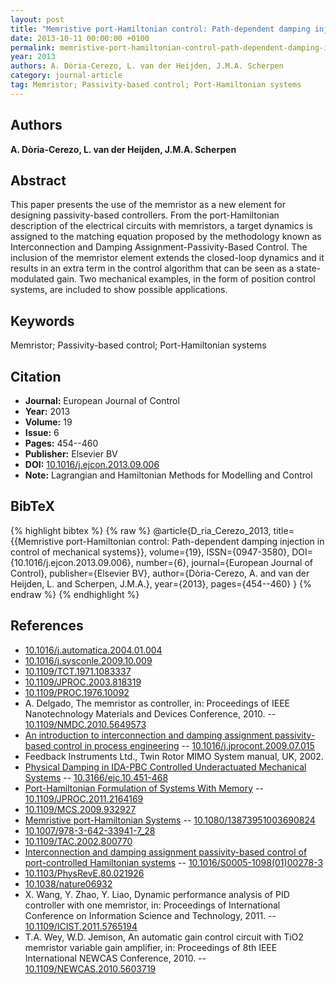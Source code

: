 ```yaml
---
layout: post
title: "Memristive port-Hamiltonian control: Path-dependent damping injection in control of mechanical systems"
date: 2013-10-11 00:00:00 +0100
permalink: memristive-port-hamiltonian-control-path-dependent-damping-injection-in-control-of-mechanical-systems
year: 2013
authors: A. Dòria-Cerezo, L. van der Heijden, J.M.A. Scherpen
category: journal-article
tag: Memristor; Passivity-based control; Port-Hamiltonian systems
---
```

 
## Authors
**A. Dòria-Cerezo, L. van der Heijden, J.M.A. Scherpen**
 
## Abstract
This paper presents the use of the memristor as a new element for designing passivity-based controllers. From the port-Hamiltonian description of the electrical circuits with memristors, a target dynamics is assigned to the matching equation proposed by the methodology known as Interconnection and Damping Assignment-Passivity-Based Control. The inclusion of the memristor element extends the closed-loop dynamics and it results in an extra term in the control algorithm that can be seen as a state-modulated gain. Two mechanical examples, in the form of position control systems, are included to show possible applications.
 
## Keywords
Memristor; Passivity-based control; Port-Hamiltonian systems
 
## Citation
- **Journal:** European Journal of Control
- **Year:** 2013
- **Volume:** 19
- **Issue:** 6
- **Pages:** 454--460
- **Publisher:** Elsevier BV
- **DOI:** [10.1016/j.ejcon.2013.09.006](https://doi.org/10.1016/j.ejcon.2013.09.006)
- **Note:** Lagrangian and Hamiltonian Methods for Modelling and Control
 
## BibTeX
{% highlight bibtex %}
{% raw %}
@article{D_ria_Cerezo_2013,
  title={{Memristive port-Hamiltonian control: Path-dependent damping injection in control of mechanical systems}},
  volume={19},
  ISSN={0947-3580},
  DOI={10.1016/j.ejcon.2013.09.006},
  number={6},
  journal={European Journal of Control},
  publisher={Elsevier BV},
  author={Dòria-Cerezo, A. and van der Heijden, L. and Scherpen, J.M.A.},
  year={2013},
  pages={454--460}
}
{% endraw %}
{% endhighlight %}
 
## References
- [10.1016/j.automatica.2004.01.004](https://doi.org/10.1016/j.automatica.2004.01.004)
- [10.1016/j.sysconle.2009.10.009](https://doi.org/10.1016/j.sysconle.2009.10.009)
- [10.1109/TCT.1971.1083337](https://doi.org/10.1109/TCT.1971.1083337)
- [10.1109/JPROC.2003.818319](https://doi.org/10.1109/JPROC.2003.818319)
- [10.1109/PROC.1976.10092](https://doi.org/10.1109/PROC.1976.10092)
- A. Delgado, The memristor as controller, in: Proceedings of IEEE Nanotechnology Materials and Devices Conference, 2010. -- [10.1109/NMDC.2010.5649573](https://doi.org/10.1109/NMDC.2010.5649573)
- [An introduction to interconnection and damping assignment passivity-based control in process engineering](an-introduction-to-interconnection-and-damping-assignment-passivity-based-control-in-process-engineering) -- [10.1016/j.jprocont.2009.07.015](https://doi.org/10.1016/j.jprocont.2009.07.015)
- Feedback Instruments Ltd., Twin Rotor MIMO System manual, UK, 2002.
- [Physical Damping in IDA-PBC Controlled Underactuated Mechanical Systems](physical-damping-in-ida-pbc-controlled-underactuated-mechanical-systems) -- [10.3166/ejc.10.451-468](https://doi.org/10.3166/ejc.10.451-468)
- [Port-Hamiltonian Formulation of Systems With Memory](port-hamiltonian-formulation-of-systems-with-memory) -- [10.1109/JPROC.2011.2164169](https://doi.org/10.1109/JPROC.2011.2164169)
- [10.1109/MCS.2009.932927](https://doi.org/10.1109/MCS.2009.932927)
- [Memristive port-Hamiltonian Systems](memristive-port-hamiltonian-systems) -- [10.1080/13873951003690824](https://doi.org/10.1080/13873951003690824)
- [10.1007/978-3-642-33941-7_28](https://doi.org/10.1007/978-3-642-33941-7_28)
- [10.1109/TAC.2002.800770](https://doi.org/10.1109/TAC.2002.800770)
- [Interconnection and damping assignment passivity-based control of port-controlled Hamiltonian systems](interconnection-and-damping-assignment-passivity-based-control-of-port-controlled-hamiltonian-systems) -- [10.1016/S0005-1098(01)00278-3](https://doi.org/10.1016/S0005-1098(01)00278-3)
- [10.1103/PhysRevE.80.021926](https://doi.org/10.1103/PhysRevE.80.021926)
- [10.1038/nature06932](https://doi.org/10.1038/nature06932)
- X. Wang, Y. Zhao, Y. Liao, Dynamic performance analysis of PID controller with one memristor, in: Proceedings of International Conference on Information Science and Technology, 2011. -- [10.1109/ICIST.2011.5765194](https://doi.org/10.1109/ICIST.2011.5765194)
- T.A. Wey, W.D. Jemison, An automatic gain control circuit with TiO2 memristor variable gain amplifier, in: Proceedings of 8th IEEE International NEWCAS Conference, 2010. -- [10.1109/NEWCAS.2010.5603719](https://doi.org/10.1109/NEWCAS.2010.5603719)

